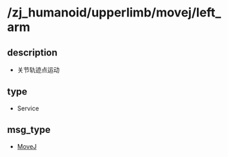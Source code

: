 # /zj_humanoid/upperlimb/movej/left_arm

## description
- 关节轨迹点运动

## type
- Service

## msg_type
- [MoveJ](../../../../../zj_humanoid_types.md#MoveJ)


